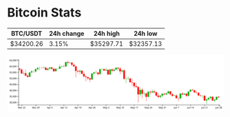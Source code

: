 # Bitcoin Stats

BTC/USDT|24h change|24h high|24h low|
|---|---|---|---|
|$34200.26|3.15%|$35297.71|$32357.13|

<img src="./chart.svg">
